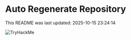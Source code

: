 # Auto Regenerate Repository

This README was last updated: 2025-10-15 23:24:14

 ![TryHackMe](https://tryhackme.com/badge/533634)